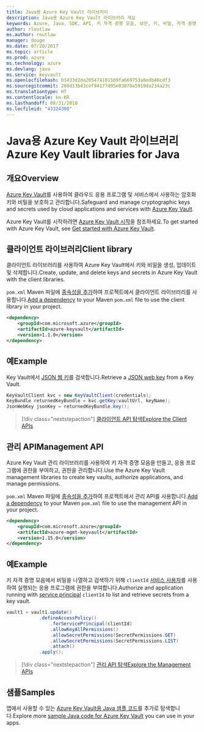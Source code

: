 ```yaml
---
title: Java용 Azure Key Vault 라이브러리
description: Java용 Azure Key Vault 라이브러리 개요
keywords: Azure, Java, SDK, API, 키 자격 증명 모음, 보안, 키, 비밀, 자격 증명 모음
author: rloutlaw
ms.author: routlaw
manager: douge
ms.date: 07/20/2017
ms.topic: article
ms.prod: azure
ms.technology: azure
ms.devlang: java
ms.service: keyvault
ms.openlocfilehash: b3433d2da2054741015b9fa669753a8edb48cdf3
ms.sourcegitcommit: 280d13b43cef94177d95e03879a5919da234a23c
ms.translationtype: HT
ms.contentlocale: ko-KR
ms.lasthandoff: 08/31/2018
ms.locfileid: "43324300"
---
```

# <a name="azure-key-vault-libraries-for-java"></a><span data-ttu-id="91d32-104">Java용 Azure Key Vault 라이브러리</span><span class="sxs-lookup"><span data-stu-id="91d32-104">Azure Key Vault libraries for Java</span></span>

## <a name="overview"></a><span data-ttu-id="91d32-105">개요</span><span class="sxs-lookup"><span data-stu-id="91d32-105">Overview</span></span>

<span data-ttu-id="91d32-106">[Azure Key Vault](/azure/key-vault/)를 사용하여 클라우드 응용 프로그램 및 서비스에서 사용하는 암호화 키와 비밀을 보호하고 관리합니다.</span><span class="sxs-lookup"><span data-stu-id="91d32-106">Safeguard and manage cryptographic keys and secrets used by cloud applications and services with [Azure Key Vault](/azure/key-vault/).</span></span>

<span data-ttu-id="91d32-107">Azure Key Vault를 시작하려면 [Azure Key Vault 시작](/azure/key-vault/key-vault-get-started)을 참조하세요.</span><span class="sxs-lookup"><span data-stu-id="91d32-107">To get started with Azure Key Vault, see [Get started with Azure Key Vault](/azure/key-vault/key-vault-get-started).</span></span>

## <a name="client-library"></a><span data-ttu-id="91d32-108">클라이언트 라이브러리</span><span class="sxs-lookup"><span data-stu-id="91d32-108">Client library</span></span>

<span data-ttu-id="91d32-109">클라이언트 라이브러리를 사용하여 Azure Key Vault에서 키와 비밀을 생성, 업데이트 및 삭제합니다.</span><span class="sxs-lookup"><span data-stu-id="91d32-109">Create, update, and delete keys and secrets in Azure Key Vault with the client libraries.</span></span>

<span data-ttu-id="91d32-110">`pom.xml` Maven 파일에 [종속성을 추가](https://maven.apache.org/guides/getting-started/index.html#How_do_I_use_external_dependencies)하여 프로젝트에서 클라이언트 라이브러리를 사용합니다.</span><span class="sxs-lookup"><span data-stu-id="91d32-110">[Add a dependency](https://maven.apache.org/guides/getting-started/index.html#How_do_I_use_external_dependencies) to your Maven `pom.xml` file to use the client library in your project.</span></span>  

```XML
<dependency>
    <groupId>com.microsoft.azure</groupId>
    <artifactId>azure-keyvault</artifactId>
    <version>1.1.0</version>
</dependency>
```   

## <a name="example"></a><span data-ttu-id="91d32-111">예</span><span class="sxs-lookup"><span data-stu-id="91d32-111">Example</span></span>

<span data-ttu-id="91d32-112">Key Vault에서 [JSON 웹 키](https://tools.ietf.org/html/draft-ietf-jose-json-web-key-18)를 검색합니다.</span><span class="sxs-lookup"><span data-stu-id="91d32-112">Retrieve a [JSON web key](https://tools.ietf.org/html/draft-ietf-jose-json-web-key-18) from a Key Vault.</span></span>

```java
KeyVaultClient kvc = new KeyVaultClient(credentials);
KeyBundle returnedKeyBundle = kvc.getKey(vaultUrl, keyName);
JsonWebKey jsonKey = returnedKeyBundle.key();
```

> [!div class="nextstepaction"]
> [<span data-ttu-id="91d32-113">클라이언트 API 탐색</span><span class="sxs-lookup"><span data-stu-id="91d32-113">Explore the Client APIs</span></span>](/java/api/overview/azure/keyvault/client)


## <a name="management-api"></a><span data-ttu-id="91d32-114">관리 API</span><span class="sxs-lookup"><span data-stu-id="91d32-114">Management API</span></span>

<span data-ttu-id="91d32-115">Azure Key Vault 관리 라이브러리를 사용하여 키 자격 증명 모음을 만들고, 응용 프로그램에 권한을 부여하고, 권한을 관리합니다.</span><span class="sxs-lookup"><span data-stu-id="91d32-115">Use the Azure Key Vault management libraries to create key vaults, authorize applications, and manage permissions.</span></span> 

<span data-ttu-id="91d32-116">`pom.xml` Maven 파일에 [종속성을 추가](https://maven.apache.org/guides/getting-started/index.html#How_do_I_use_external_dependencies)하여 프로젝트에서 관리 API를 사용합니다.</span><span class="sxs-lookup"><span data-stu-id="91d32-116">[Add a dependency](https://maven.apache.org/guides/getting-started/index.html#How_do_I_use_external_dependencies) to your Maven `pom.xml` file to use the management API in your project.</span></span>  

```XML
<dependency>
    <groupId>com.microsoft.azure</groupId>
    <artifactId>azure-mgmt-keyvault</artifactId>
    <version>1.15.0</version>
</dependency>
```

## <a name="example"></a><span data-ttu-id="91d32-117">예</span><span class="sxs-lookup"><span data-stu-id="91d32-117">Example</span></span>

<span data-ttu-id="91d32-118">키 자격 증명 모음에서 비밀을 나열하고 검색하기 위해 `clientId` [서비스 사용자](/azure/azure-resource-manager/resource-group-create-service-principal-portal)를 사용하여 실행되는 응용 프로그램에 권한을 부여합니다.</span><span class="sxs-lookup"><span data-stu-id="91d32-118">Authorize and application running with [service principal](/azure/azure-resource-manager/resource-group-create-service-principal-portal) `clientId` to list and retrieve secrets from a key vault.</span></span> 

```java
vault1 = vault1.update()
            .defineAccessPolicy()
                .forServicePrincipal(clientId)
                .allowKeyAllPermissions()
                .allowSecretPermissions(SecretPermissions.GET)
                .allowSecretPermissions(SecretPermissions.LIST)
                .attach()
            .apply();
```

> [!div class="nextstepaction"]
> [<span data-ttu-id="91d32-119">관리 API 탐색</span><span class="sxs-lookup"><span data-stu-id="91d32-119">Explore the Management APIs</span></span>](/java/api/overview/azure/keyvault/management)


## <a name="samples"></a><span data-ttu-id="91d32-120">샘플</span><span class="sxs-lookup"><span data-stu-id="91d32-120">Samples</span></span>

<span data-ttu-id="91d32-121">앱에서 사용할 수 있는 [Azure Key Vault용 Java 샘플 코드](https://azure.microsoft.com/resources/samples/?platform=java&term=key+vault)를 추가로 탐색합니다.</span><span class="sxs-lookup"><span data-stu-id="91d32-121">Explore more [sample Java code for Azure Key Vault](https://azure.microsoft.com/resources/samples/?platform=java&term=key+vault) you can use in your apps.</span></span>
